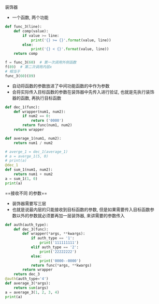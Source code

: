 装饰器



- 一个函数, 两个功能

```python
def func_3(line):
    def comp(value):
        if value >= line:
            print('{} >= {}'.format(value, line))
        else:
            print('{} < {}'.format(value, line))
    return comp

f = func_3(60)  # 第一次调用外侧函数
f(89)  # 第二次调用内层x
# 相当于 
func_3(60)(89)  
```



- 自动将函数的参数放进了中间功能函数的中作为参数
- 会将实际传入目标函数的参数在装饰器中先传入进行验证, 也就是先执行装饰器的函数, 再执行目标函数

```python
def dec_1(func):
    def wrapper(num1, num2):
        if num2 == 0:
            return ('0000')
        return func(num1, num2)
    return wrapper

def average_1(num1, num2):
    return num1 / num2

# averge_1 = dec_1(average_1)
# a = averge_1(5, 0)
# print(a)
@dec_1
def sum_1(num1, num2):
    return num1 + num2
a = sum_1(1, 0)
print(a)
```

==接收不同 的参数==

- 装饰器需要写三层
- 也就是说最内层的只能接收到目标函数的参数, 但是如果需要传入目标函数参数以外的参数就必须要再加一层装饰器, 来讲需要的参数传入

```python
def auth(auth_type):
    def dec_3(func):
        def wrapper(*args, **kwargs):
            if auth_type == '1':
                print('111111111')
            elif auth_type == '2':
                print('22222222')
            else:
                print('0000--0000')
            return func(*args, **kwargs)
        return wrapper
    return dec_3
@auth(auth_type='4')
def average_3(*args):
    return sum(args)
a = average_3(1, 2, 3, 4)
print(a)
```

